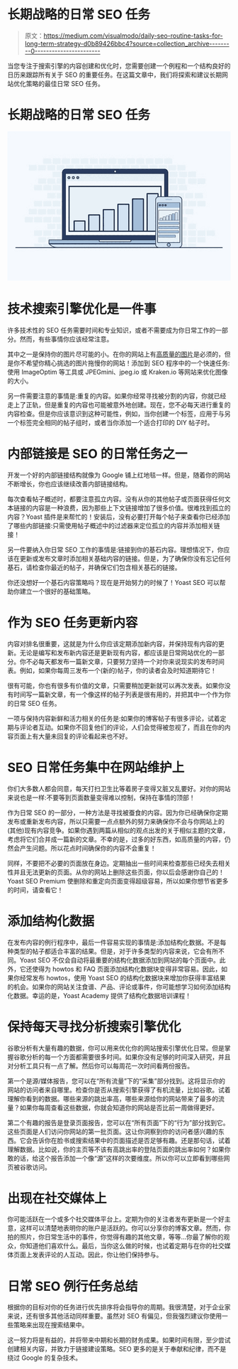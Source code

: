 # 长期战略的日常 SEO 任务

> 原文：<https://medium.com/visualmodo/daily-seo-routine-tasks-for-long-term-strategy-d0b89426bbc4?source=collection_archive---------0----------------------->

当您专注于搜索引擎的内容创建和优化时，您需要创建一个例程和一个结构良好的日历来跟踪所有关于 SEO 的重要任务。在这篇文章中，我们将探索和建议长期网站优化策略的最佳日常 SEO 任务。

# 长期战略的日常 SEO 任务

![](img/651c1f600ff8f0b405254cdd08641d62.png)

# 技术搜索引擎优化是一件事

许多技术性的 SEO 任务需要时间和专业知识，或者不需要成为你日常工作的一部分。然而，有些事情你应该经常注意。

其中之一是保持你的图片尽可能的小。在你的网站上有[高质量的图片](https://visualmodo.com/image-seo-search-engine-optimization-for-images/)是必须的，但是你不希望你精心挑选的图片拖慢你的网站！添加到 SEO 程序中的一个快速任务:使用 ImageOptim 等工具或 JPEGmini、jpeg.io 或 Kraken.io 等网站来优化图像的大小。

另一件需要注意的事情是:重复的内容。如果你经常寻找被分割的内容，你就已经走上了正轨，但是重复的内容也可能被意外地创建。现在，您不必每天进行重复的内容检查。但是你应该意识到这种可能性，例如，当你创建一个标签，应用于与另一个标签完全相同的帖子组时，或者当你添加一个适合打印的 DIY 帖子时。

# 内部链接是 SEO 的日常任务之一

开发一个好的内部链接结构就像为 Google 铺上红地毯一样。但是，随着你的网站不断增长，你也应该继续改善内部链接结构。

每次查看帖子概述时，都要注意孤立内容。没有从你的其他帖子或页面获得任何文本链接的内容是一种浪费，因为那些上下文链接增加了很多价值。很难找到孤立的内容？Yoast 插件是来帮忙的！安装后，没有必要打开每个帖子来查看你已经添加了哪些内部链接:只需使用帖子概述中的过滤器来定位孤立的内容并添加相关链接！

另一件要纳入你日常 SEO 工作的事情是:链接到你的基石内容。理想情况下，你应该在更新或发布文章时添加相关基础内容的链接。但是，为了确保你没有忘记任何基石，请检查你最近的帖子，并确保它们包含相关基石的链接。

你还没想好一个基石内容策略吗？现在是开始努力的时候了！Yoast SEO 可以帮助你建立一个很好的基础策略。

# 作为 SEO 任务更新内容

内容对排名很重要，这就是为什么你应该定期添加新内容，并保持现有内容的更新。无论是编写和发布新内容还是更新现有内容，都应该是日常网站优化的一部分。你不必每天都发布一篇新文章，只要努力坚持一个对你来说现实的发布时间表。例如，如果你每周三发布一个(新的)帖子，你的读者会及时知道期待它！

很有可能，你也有很多有价值的文章，只需要稍加更新就可以再次发表。如果你没有时间写一篇新文章，有一个像这样的帖子列表是很有用的，并把其中一个作为你的日常 SEO 任务。

一项与保持内容新鲜和活力相关的任务是:如果你的博客帖子有很多评论，试着定期与评论者互动。如果你不回复他们的评论，人们会觉得被忽视了，而且在你的内容页面上有大量未回复的评论看起来也不好。

# SEO 日常任务集中在网站维护上

你们大多数人都会同意，每天打扫卫生比等着房子变得又脏又乱要好。对你的网站来说也是一样:不要等到页面数量变得难以控制，保持在事情的顶部！

作为日常 SEO 的一部分，一种方法是寻找被蚕食的内容。因为你已经确保你定期发布或重新发布内容，所以只需要一点点额外的努力来确保你不会与你网站上的(其他)现有内容竞争。如果你遇到两篇从相似的观点出发的关于相似主题的文章，考虑将它们合并成一篇新的文章。不幸的是，过多的好东西，如高质量的内容，仍然会产生问题。所以花点时间确保你的内容不会重复！

同样，不要把不必要的页面放在身边。定期抽出一些时间来检查那些已经失去相关性并且无法更新的页面。从你的网站上删除这些页面，你以后会感谢你自己的！Yoast SEO Premium 使删除和重定向页面变得超级容易，所以如果你想节省更多的时间，请查看它！

# 添加结构化数据

在发布内容的例行程序中，最后一件容易实现的事情是:添加结构化数据。不是每种类型的帖子都适合丰富的结果。但是，对于许多类型的内容来说，它会有所不同。Yoast SEO 不仅会自动将最重要的结构化数据添加到网站的每个页面中。此外，它还使得为 howtos 和 FAQ 页面添加结构化数据块变得非常容易。因此，如果你经常发布 howtos，使用 Yoast SEO 的结构化数据块来增加你获得丰富结果的机会。如果你的网站关注食谱、产品、评论或事件，你可能想学习如何添加结构化数据。幸运的是，Yoast Academy 提供了结构化数据培训课程！

# 保持每天寻找分析搜索引擎优化

谷歌分析有大量有趣的数据，你可以用来优化你的网站搜索引擎优化日常。但是掌握谷歌分析的每一个方面都需要很多时间。如果你没有足够的时间深入研究，并且对分析工具只有一点了解。然后你可以每周花一次时间看两份报告。

第一个是源/媒体报告，您可以在“所有流量”下的“采集”部分找到。这将显示你的网站的访问者来自哪里。检查你是否从搜索引擎获得了有机流量，比如谷歌。试着理解你看到的数据。哪些来源的跳出率高，哪些来源给你的网站带来了最多的流量？如果你每周查看这些数据，你就会知道你的网站是否比前一周做得更好。

第二个有趣的报告是登录页面报告，您可以在“所有页面”下的“行为”部分找到它。这些页面是人们访问你网站的第一批页面。这让你洞察到你的访问者感兴趣的东西。它会告诉你在脸书或搜索结果中的页面描述是否足够有趣。还是那句话，试着理解数据。比如说，你的主页等不该有高跳出率的登陆页面的跳出率如何？如果你敢的话，给这个报告添加一个像“源”这样的次要维度。所以你可以立即看到哪些网页被谷歌访问。

# 出现在社交媒体上

你可能活跃在一个或多个社交媒体平台上。定期为你的关注者发布更新是一个好主意，这样可以清楚地表明你的账户是活跃的。你可以分享你的博客文章。然而，你拍的照片，你日常生活中的事件，你觉得有趣的其他文章，等等…你最了解你的观众，你知道他们喜欢什么。最后，当你这么做的时候，也试着定期与在你的社交媒体页面上发表评论的人互动。因此，你让他们保持参与。

# 日常 SEO 例行任务总结

根据你的目标对你的任务进行优先排序将会指导你的周期。我很清楚，对于企业家来说，还有很多其他活动同样重要。虽然对 SEO 有偏见，但我强烈建议你使用一些策略来出现在搜索结果中。

这一努力将是有益的，并将带来中期和长期的财务成果。如果时间有限，至少尝试创建相关内容，并致力于链接建设策略。SEO 更多的是关于奉献和纪律，而不是绕过 Google 的复杂技术。